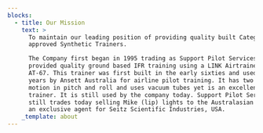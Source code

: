 ```yaml
---
blocks:
  - title: Our Mission
    text: >
      To maintain our leading position of providing quality built Category B
      approved Synthetic Trainers. 

      The Company first began in 1995 trading as Support Pilot Services. It
      provided quality ground based IFR training using a LINK Airtrainer model
      AT-67. This trainer was first built in the early sixties and used for many
      years by Ansett Australia for airline pilot training. It has two axii of
      motion in pitch and roll and uses vacuum tubes yet is an excellent IFR
      trainer. It is still used by the company today. Support Pilot Services
      still trades today selling Mike (lip) lights to the Australasian market as
      an exclusive agent for Seitz Scientific Industries, USA.
    _template: about
---
```


